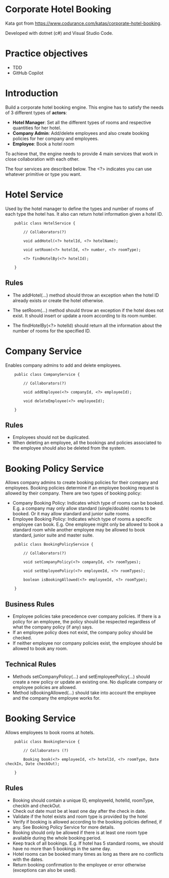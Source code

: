 # Corporate Hotel Booking

Kata got from https://www.codurance.com/katas/corporate-hotel-booking.

Developed with dotnet (c#) and Visual Studio Code.

# Practice objectives

- TDD
- GitHub Copilot

# Introduction

Build a corporate hotel booking engine. This engine has to satisfy the needs of 3 different types of **actors**:

- **Hotel Manager**: Set all the different types of rooms and respective quantities for her hotel.
- **Company Admin**: Add/delete employees and also create booking policies for her company and employees.
- **Employee**: Book a hotel room

To achieve that, the engine needs to provide 4 main services that work in close collaboration with each other.

The four services are described below. The <?> indicates you can use whatever primitive or type you want.

# Hotel Service

Used by the hotel manager to define the types and number of rooms of each type the hotel has. It also can return hotel information given a hotel ID.

```
    public class HotelService {
    
        // Collaborators(?)
    
        void addHotel(<?> hotelId, <?> hotelName);
    
        void setRoom(<?> hotelId, <?> number, <?> roomType);
            
        <?> findHotelBy(<?> hotelId); 
    
    }
```

## Rules

- The addHotel(...) method should throw an exception when the hotel ID already exists or create the hotel otherwise.

- The setRoom(...) method should throw an exception if the hotel does not exist. It should insert or update a room according to its room number.

- The findHotelBy(<?> hotelId) should return all the information about the number of rooms for the specified ID.

# Company Service

Enables company admins to add and delete employees.

```
    public class CompanyService {
                
        // Collaborators(?)
    
        void addEmployee(<?> companyId, <?> employeeId);
        
        void deleteEmployee(<?> employeeId);
    
    }
```

## Rules

- Employees should not be duplicated.
- When deleting an employee, all the bookings and policies associated to the employee should also be deleted from the system.

# Booking Policy Service

Allows company admins to create booking policies for their company and employees. Booking policies determine if an employee booking request is allowed by their company. There are two types of booking policy:

- Company Booking Policy: Indicates which type of rooms can be booked. E.g. a company may only allow standard (single/double) rooms to be booked. Or it may allow standard and junior suite rooms.
- Employee Booking Policy: Indicates which type of rooms a specific employee can book. E.g. One employee might only be allowed to book a standard room while another employee may be allowed to book standard, junior suite and master suite.

```
    public class BookingPolicyService {
    
        // Collaborators(?)
    
        void setCompanyPolicy(<?> companyId, <?> roomTypes);
        
        void setEmployeePolicy(<?> employeeId, <?> roomTypes);
        
        boolean isBookingAllowed(<?> employeeId, <?> roomType);
    
    }
```

## Business Rules

- Employee policies take precedence over company policies. If there is a policy for an employee, the policy should be respected regardless of what the company policy (if any) says.
- If an employee policy does not exist, the company policy should be checked.
- If neither employee nor company policies exist, the employee should be allowed to book any room.

## Technical Rules

- Methods setCompanyPolicy(...) and setEmployeePolicy(...) should create a new policy or update an existing one. No duplicate company or employee policies are allowed.
- Method isBookingAllowed(...) should take into account the employee and the company the employee works for.

# Booking Service

Allows employees to book rooms at hotels.

```
    public class BookingService {
    
        // Collaborators (?)
        
        Booking book(<?> employeeId, <?> hotelId, <?> roomType, Date checkIn, Date checkOut);
    
    }
```

## Rules

- Booking should contain a unique ID, employeeId, hotelId, roomType, checkIn and checkOut.
- Check out date must be at least one day after the check in date.
- Validate if the hotel exists and room type is provided by the hotel
- Verify if booking is allowed according to the booking policies defined, if any. See Booking Policy Service for more details.
- Booking should only be allowed if there is at least one room type available during the whole booking period.
- Keep track of all bookings. E.g. If hotel has 5 standard rooms, we should have no more than 5 bookings in the same day.
- Hotel rooms can be booked many times as long as there are no conflicts with the dates.
- Return booking confirmation to the employee or error otherwise (exceptions can also be used).